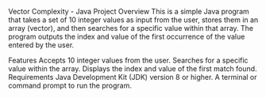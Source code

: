 Vector Complexity - Java Project
Overview
This is a simple Java program that takes a set of 10 integer values as input from the user, stores them in an array (vector), and then searches for a specific value within that array. The program outputs the index and value of the first occurrence of the value entered by the user.

Features
Accepts 10 integer values from the user.
Searches for a specific value within the array.
Displays the index and value of the first match found.
Requirements
Java Development Kit (JDK) version 8 or higher.
A terminal or command prompt to run the program.
